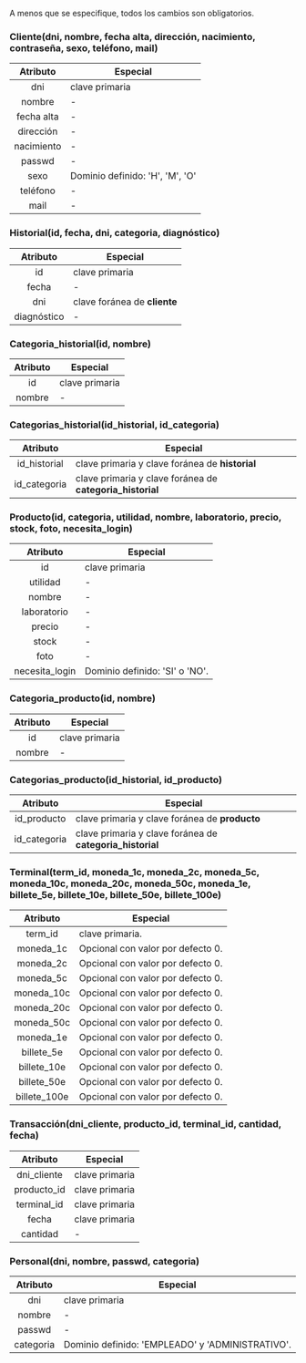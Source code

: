 A menos que se especifique, todos los cambios son obligatorios.

### Cliente(dni, nombre, fecha alta, dirección, nacimiento, contraseña, sexo, teléfono, mail)
|Atributo|Especial|
|:---:|---|
|dni|clave primaria|
|nombre|-|
|fecha alta|-|
|dirección|-|
|nacimiento|-|
|passwd|-|
|sexo|Dominio definido: 'H', 'M', 'O'|
|teléfono|-|
|mail|-|

### Historial(id, fecha, dni, categoria, diagnóstico)
|Atributo|Especial|
|:---:|---|
|id|clave primaria|
|fecha|-|
|dni|clave foránea de **cliente**|
|diagnóstico|-|
<!-- Las categorías van en Categorias_historial -->

### Categoria_historial(id, nombre)
<!-- Nos permite añadir categorías sobre la marcha -->
|Atributo|Especial|
|:---:|---|
|id|clave primaria|
|nombre|-|

### Categorias_historial(id_historial, id_categoria)
<!-- Relaciona un historial con una categoría. Nos permite varias categorías en un mismo historial. -->
|Atributo|Especial|
|:---:|---|
|id_historial|clave primaria y clave foránea de **historial**|
|id_categoria|clave primaria y clave foránea de **categoria_historial**|


### Producto(id, categoria, utilidad, nombre, laboratorio, precio, stock, foto, necesita_login)
|Atributo|Especial|
|:---:|---|
|id|clave primaria|
|utilidad|-|
|nombre|-|
|laboratorio|-|
|precio|-|
|stock|-|
|foto|-|
|necesita_login|Dominio definido: 'SI' o 'NO'.|
<!-- Las categorías van en Categorias_producto -->

### Categoria_producto(id, nombre)
<!-- Nos permite añadir categorías sobre la marcha -->
|Atributo|Especial|
|:---:|---|
|id|clave primaria|
|nombre|-|

### Categorias_producto(id_historial, id_producto)
<!-- Relaciona un producto con una categoría. Nos permite varias categorías en un mismo producto. -->
|Atributo|Especial|
|:---:|---|
|id_producto|clave primaria y clave foránea de **producto**|
|id_categoria|clave primaria y clave foránea de **categoria_historial**|


### Terminal(term_id, moneda_1c, moneda_2c, moneda_5c, moneda_10c, moneda_20c, moneda_50c, moneda_1e, billete_5e, billete_10e, billete_50e, billete_100e)
|Atributo|Especial|
|:---:|---|
|term_id|clave primaria.|
|moneda_1c|Opcional con valor por defecto 0.|
|moneda_2c|Opcional con valor por defecto 0.|
|moneda_5c|Opcional con valor por defecto 0.|
|moneda_10c|Opcional con valor por defecto 0.|
|moneda_20c|Opcional con valor por defecto 0.|
|moneda_50c|Opcional con valor por defecto 0.|
|moneda_1e|Opcional con valor por defecto 0.|
|billete_5e|Opcional con valor por defecto 0.|
|billete_10e|Opcional con valor por defecto 0.|
|billete_50e|Opcional con valor por defecto 0.|
|billete_100e|Opcional con valor por defecto 0.|


### Transacción(dni_cliente, producto_id, terminal_id, cantidad, fecha)
|Atributo|Especial|
|:---:|---|
|dni_cliente|clave primaria|
|producto_id|clave primaria|
|terminal_id|clave primaria|
|fecha|clave primaria|
|cantidad|-|

### Personal(dni, nombre, passwd, categoria)
|Atributo|Especial|
|:---:|---|
|dni|clave primaria|
|nombre|-|
|passwd|-|
|categoria|Dominio definido: 'EMPLEADO' y 'ADMINISTRATIVO'.|


